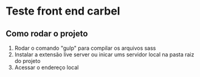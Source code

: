 <h1>Teste front end carbel</h1>

<h2> Como rodar o projeto </h2>
<ol>
  <li>Rodar o comando "gulp" para compilar os arquivos sass</li>
  <li>Instalar a extensão live server ou inicar ums servidor local na pasta raiz do projeto</li>
  <li>Acessar o endereço local</li>
</ol>
